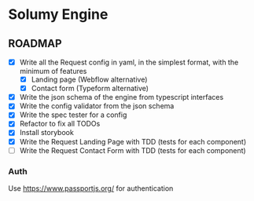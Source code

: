 # Solumy Engine

## ROADMAP

- [x] Write all the Request config in yaml, in the simplest format, with the minimum of features
  - [x] Landing page (Webflow alternative)
  - [x] Contact form (Typeform alternative)
- [x] Write the json schema of the engine from typescript interfaces
- [x] Write the config validator from the json schema
- [x] Write the spec tester for a config
- [x] Refactor to fix all TODOs
- [x] Install storybook
- [x] Write the Request Landing Page with TDD (tests for each component)
- [ ] Write the Request Contact Form with TDD (tests for each component)

### Auth

Use https://www.passportjs.org/ for authentication